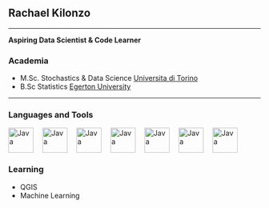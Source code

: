 ##  Rachael Kilonzo
---

**Aspiring Data Scientist & Code Learner**

### Academia
- M.Sc. Stochastics & Data Science [Universita di Torino](https://www.unito.it/)
- B.Sc Statistics [Egerton University](https://www.egerton.ac.ke/)
---

### Languages and Tools
<img align="left" alt="Java" width="50px" style="padding-right:15px;" src="https://cdn.jsdelivr.net/gh/devicons/devicon@latest/icons/jupyter/jupyter-original-wordmark.svg" />
<img align="left" alt="Java" width="50px" style="padding-right:15px;" src="https://cdn.jsdelivr.net/gh/devicons/devicon@latest/icons/python/python-original-wordmark.svg" />
<img align="left" alt="Java" width="50px" style="padding-right:15px;" src="https://cdn.jsdelivr.net/gh/devicons/devicon@latest/icons/rstudio/rstudio-plain.svg" />
<img align="left" alt="Java" width="50px" style="padding-right:15px;" src="https://cdn.jsdelivr.net/gh/devicons/devicon@latest/icons/spss/spss-original.svg" />
<img align="left" alt="Java" width="50px" style="padding-right:15px;" src="https://cdn.jsdelivr.net/gh/devicons/devicon@latest/icons/stata/stata-original-wordmark.svg" />
<img align="left" alt="Java" width="50px" style="padding-right:15px;" src="https://cdn.jsdelivr.net/gh/devicons/devicon@latest/icons/latex/latex-original.svg" />
<img align="left" alt="Java" width="50px" style="padding-right:15px;" src="https://cdn.jsdelivr.net/gh/devicons/devicon@latest/icons/anaconda/anaconda-original.svg" />

<br clear="left" />


### Learning
- QGIS
- Machine Learning
